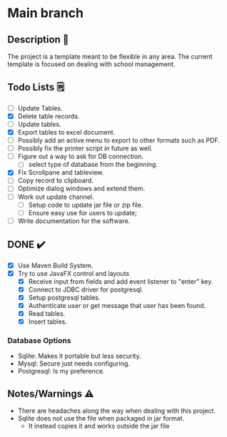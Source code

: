 # Main branch

## Description 📓

The project is a template meant to be flexible in any area.
The current template is focused on dealing with school management.

## Todo Lists 🗒️

- [ ] Update Tables.
- [x] Delete table records. 
- [ ] Update tables.
- [x] Export tables to excel document.
- [ ] Possibly add an active menu to export to other formats such as PDF.
- [ ] Possibly fix the printer script in future as well.
- [ ] Figure out a way to ask for DB connection.
  - [ ] select type of database from the beginning.
- [x] Fix Scrollpane and tableview.
- [ ] Copy record to clipboard.
- [ ] Optimize dialog windows and extend them.
- [ ] Work out update channel.
  - [ ] Setup code to update jar file or zip file.
  - [ ]  Ensure easy use for users to update;
- [ ] Write documentation for the software.

## DONE ✔️

- [x] Use Maven Build System.
- [x] Try to use JavaFX control and layouts
  - [x] Receive input from fields and add event listener to "enter" key.
  - [x] Connect to JDBC driver for postgresql.
  - [x] Setup postgresql tables.
  - [x] Authenticate user or get message that user has been found.
  - [x] Read tables.
  - [x] Insert tables.

### Database Options

- Sqlite: Makes it portable but less security.
- Mysql: Secure just needs configuring.
- Postgresql: Is my preference.

## Notes/Warnings ⚠️

- There are headaches along the way when dealing with this project.
- Sqlite does not use the file when packaged in jar format. 
  - It instead copies it and works outside the jar file


